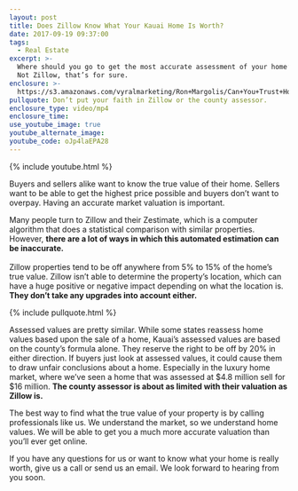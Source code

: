 ```yaml
---
layout: post
title: Does Zillow Know What Your Kauai Home Is Worth?
date: 2017-09-19 09:37:00
tags:
  - Real Estate
excerpt: >-
  Where should you go to get the most accurate assessment of your home’s value?
  Not Zillow, that’s for sure.
enclosure: >-
  https://s3.amazonaws.com/vyralmarketing/Ron+Margolis/Can+You+Trust+Home+Estimates%253F+-+Kauai+Real+Estate.mp4
pullquote: Don’t put your faith in Zillow or the county assessor.
enclosure_type: video/mp4
enclosure_time:
use_youtube_image: true
youtube_alternate_image:
youtube_code: oJp4laEPA28
---
```



{% include youtube.html %}

Buyers and sellers alike want to know the true value of their home. Sellers want to be able to get the highest price possible and buyers don’t want to overpay. Having an accurate market valuation is important.

Many people turn to Zillow and their Zestimate, which is a computer algorithm that does a statistical comparison with similar properties. However, **there are a lot of ways in which this automated estimation can be inaccurate.**<br><br>Zillow properties tend to be off anywhere from 5% to 15% of the home’s true value. Zillow isn’t able to determine the property’s location, which can have a huge positive or negative impact depending on what the location is. **They don’t take any upgrades into account either.**

{% include pullquote.html %}

Assessed values are pretty similar. While some states reassess home values based upon the sale of a home, Kauai’s assessed values are based on the county’s formula alone. They reserve the right to be off by 20% in either direction. If buyers just look at assessed values, it could cause them to draw unfair conclusions about a home. Especially in the luxury home market, where we’ve seen a home that was assessed at $4.8 million sell for $16 million. **The county assessor is about as limited with their valuation as Zillow is.**

The best way to find what the true value of your property is by calling professionals like us. We understand the market, so we understand home values. We will be able to get you a much more accurate valuation than you’ll ever get online.

If you have any questions for us or want to know what your home is really worth, give us a call or send us an email. We look forward to hearing from you soon.